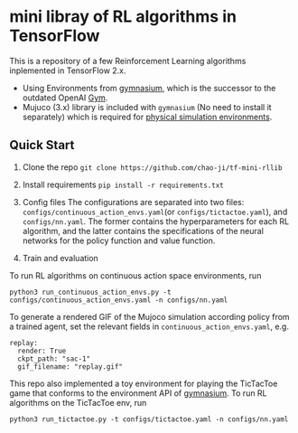 # mini libray of RL algorithms in TensorFlow

This is a repository of a few Reinforcement Learning algorithms inplemented in TensorFlow 2.x. 
* Using Environments from [gymnasium](https://gymnasium.farama.org/), which is the successor to the outdated OpenAI [Gym](https://github.com/openai/gym). 
* Mujuco (3.x) library is included with `gymnasium` (No need to install it separately) which is required for [physical simulation environments](https://gymnasium.farama.org/environments/mujoco/).

## Quick Start

1. Clone the repo
`git clone https://github.com/chao-ji/tf-mini-rllib` 

2. Install requirements
`pip install -r requirements.txt`

3. Config files
The configurations are separated into two files: `configs/continuous_action_envs.yaml`(or `configs/tictactoe.yaml`), and `configs/nn.yaml`. The former contains the hyperparameters for each RL algorithm, and the latter contains the specifications of the neural networks for the policy function and value function.

4. Train and evaluation

To run RL algorithms on continuous action space environments, run

`python3 run_continuous_action_envs.py -t configs/continuous_action_envs.yaml -n configs/nn.yaml`

To generate a rendered GIF of the Mujoco simulation according policy from a  trained agent, set the relevant fields in `continuous_action_envs.yaml`, e.g.

```
replay:
  render: True
  ckpt_path: "sac-1"
  gif_filename: "replay.gif"
```

This repo also implemented a toy environment for playing the TicTacToe game that conforms to the environment API of [gymnasium](https://gymnasium.farama.org/). To run RL algorithms on the TicTacToe env, run

`python3 run_tictactoe.py -t configs/tictactoe.yaml -n configs/nn.yaml`
